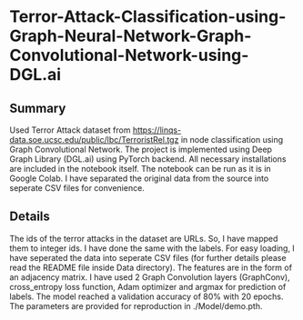 # Terror-Attack-Classification-using-Graph-Neural-Network-Graph-Convolutional-Network-using-DGL.ai
## Summary
Used Terror Attack dataset from https://linqs-data.soe.ucsc.edu/public/lbc/TerroristRel.tgz in node classification using Graph Convolutional Network.
The project is implemented using Deep Graph Library (DGL.ai) using PyTorch backend.
All necessary installations are included in the notebook itself.
The notebook can be run as it is in Google Colab.
I have separated the original data from the source into seperate CSV files for convenience.

## Details
The ids of the terror attacks in the dataset are URLs. So, I have mapped them to integer ids. I have done the same with the labels. For easy loading, I have seperated the data into seperate CSV files (for further details please read the README file inside Data directory). The features are in the form of an adjacency matrix.
I have used 2 Graph Convolution layers (GraphConv), cross_entropy loss function, Adam optimizer and argmax for prediction of labels.
The model reached a validation accuracy of 80% with 20 epochs. The parameters are provided for reproduction in ./Model/demo.pth.
